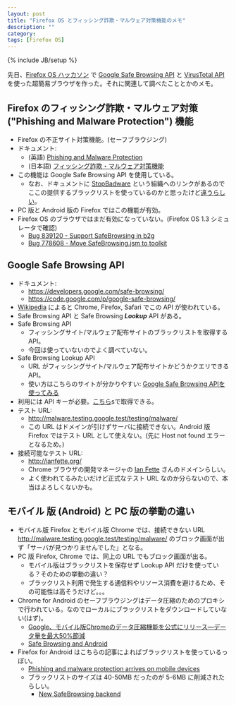 ```yaml
---
layout: post
title: "Firefox OS とフィッシング詐欺・マルウェア対策機能のメモ"
description: ""
category: 
tags: [Firefox OS]
---
```

{% include JB/setup %}

先日、[Firefox OS ハッカソン](http://atnd.org/events/46352 ) で [Google Safe Browsing API](https://developers.google.com/safe-browsing/) と [VirusTotal API](https://www.virustotal.com/documentation/public-api/) を使った超簡易ブラウザを作った。それに関連して調べたこととかのメモ。

## Firefox のフィッシング詐欺・マルウェア対策 ("Phishing and Malware Protection") 機能 
- Firefox の不正サイト対策機能。(セーフブラウジング)
- ドキュメント:
     - (英語) [Phishing and Malware Protection](https://support.mozilla.org/en-US/kb/how-does-phishing-and-malware-protection-work )
     - (日本語) [フィッシング詐欺・マルウェア対策機能](http://www.mozilla.jp/firefox/security/phishing-protection/ )
- この機能は Google Safe Browsing API を使用している。
     - なお、ドキュメントに [StopBadware](https://www.stopbadware.org/) という組織へのリンクがあるのでここの提供するブラックリストを使っているのかと思ったけど[違うらしい](http://en.wikipedia.org/wiki/StopBadware#Google_and_StopBadware)。
- PC 版と Android 版の Firefox ではこの機能が有効。
- Firefox OS のブラウザではまだ有効になっていない。(Firefox OS 1.3 シミュレータで確認)
     - [Bug 839120 - Support SafeBrowsing in b2g](https://bugzilla.mozilla.org/show_bug.cgi?id=839120)
     - [Bug 778608 - Move SafeBrowsing.jsm to toolkit](https://bugzilla.mozilla.org/show_bug.cgi?id=778608)

## Google Safe Browsing API
- ドキュメント:
     - <https://developers.google.com/safe-browsing/>
     - <https://code.google.com/p/google-safe-browsing/>
- [Wikipedia](http://en.wikipedia.org/wiki/Google_Safe_Browsing) によると Chrome, Firefox, Safari でこの API が使われている。
- Safe Browsing API と Safe Browsing ***Lookup*** API がある。
- Safe Browsing API
     - フィッシングサイト/マルウェア配布サイトのブラックリストを取得する API。
     - 今回は使っていないのでよく調べていない。
- Safe Browsing Lookup API
     - URL がフィッシングサイト/マルウェア配布サイトかどうかクエリできる API。
     - 使い方はこちらのサイトが分かりやすい: [Google Safe Browsing APIを使ってみる](http://takahitokikuchi.poitan.net/2011/08/19/google-safe-browsing-api%E3%82%92%E4%BD%BF%E3%81%A3%E3%81%A6%E3%81%BF%E3%82%8B/)
- 利用には API キーが必要。[こちら](https://developers.google.com/safe-browsing/key_signup)sで取得できる。
- テスト URL:
     - <http://malware.testing.google.test/testing/malware/>
     - この URL はドメインが引けずサーバに接続できない。Android 版 Firefox ではテスト URL として使えない。(先に Host not found エラーとなるため。)
- 接続可能なテスト URL:
     - <http://ianfette.org/>
     - Chrome ブラウザの開発マネージャの [Ian Fette](https://www.facebook.com/ifette)  さんのドメインらしい。
     - よく使われてるみたいだけど正式なテスト URL なのか分らないので、本当はよろしくないかも。

## モバイル 版 (Android) と PC 版の挙動の違い
- モバイル版 Firefox とモバイル版 Chrome では、接続できない URL <http://malware.testing.google.test/testing/malware/> のブロック画面が出ず「サーバが見つかりませんでした」となる。
- PC 版 Firefox, Chrome では、同上の URL でもブロック画面が出る。
	- モバイル版はブラックリストを保存せず Lookup API だけを使っている？そのための挙動の違い？
	- ブラックリスト利用で発生する通信料やリソース消費を避けるため、その可能性は高そうだけど。。。
- Chrome for Android のセーフブラウジングはデータ圧縮のためのプロキシで行われている。なのでローカルにブラックリストをダウンロードしていない(はず)。
	- [Google、モバイル版Chromeのデータ圧縮機能を公式にリリース―データ量を最大50%節減](http://jp.techcrunch.com/2014/01/16/20140115google-adds-optional-data-compression-feature-to-chrome-for-mobile-reducing-your-data-usage-by-up-to-50/)
	- [Safe Browsing and Android](http://googlesystem.blogspot.jp/2013/06/no-safe-browsing-for-android.html)
- Firefox for Android はこちらの記事によればブラックリストを使っているっぽい。
	- [Phishing and malware protection arrives on mobile devices](http://www.morbo.org/2012/10/phishing-protection-on-mobile.html)
	- ブラックリストのサイズは 40-50MB だったのが 5-6MB に削減されたらしい。
		- [New SafeBrowsing backend](http://www.morbo.org/2012/02/new-safebrowsing-backend.html)


